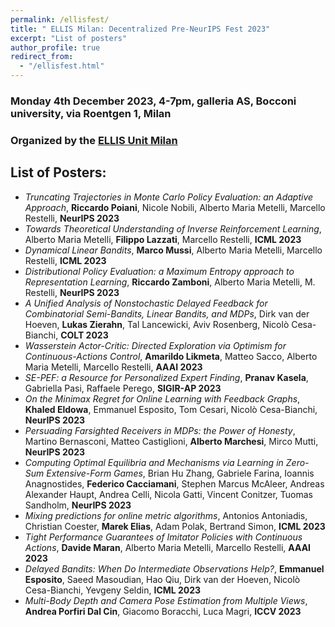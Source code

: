 ```yaml
---
permalink: /ellisfest/
title: " ELLIS Milan: Decentralized Pre-NeurIPS Fest 2023"
excerpt: "List of posters"
author_profile: true
redirect_from: 
  - "/ellisfest.html"
---
```


### Monday 4th December 2023, 4-7pm, galleria AS, Bocconi university, via Roentgen 1, Milan

### Organized by the [ELLIS Unit Milan](https://www.ellismilan.eu/)

## List of Posters:

* *Truncating Trajectories in Monte Carlo Policy Evaluation: an Adaptive Approach*, **Riccardo Poiani**, Nicole Nobili, Alberto Maria Metelli, Marcello Restelli, **NeurIPS 2023**
* *Towards Theoretical Understanding of Inverse Reinforcement Learning*, Alberto Maria Metelli, **Filippo Lazzati**, Marcello Restelli, **ICML 2023**
* *Dynamical Linear Bandits*, **Marco Mussi**, Alberto Maria Metelli, Marcello Restelli, **ICML 2023**
* *Distributional Policy Evaluation: a Maximum Entropy approach to Representation Learning*, **Riccardo Zamboni**, Alberto Maria Metelli, M. Restelli, **NeurIPS 2023**
* *A Unified Analysis of Nonstochastic Delayed Feedback for Combinatorial Semi-Bandits, Linear Bandits, and MDPs*, Dirk van der Hoeven, **Lukas Zierahn**, Tal Lancewicki, Aviv Rosenberg, Nicolò Cesa-Bianchi, **COLT 2023**
* *Wasserstein Actor-Critic: Directed Exploration via Optimism for Continuous-Actions Control*, **Amarildo Likmeta**, Matteo Sacco, Alberto Maria Metelli, Marcello Restelli, **AAAI 2023**
* *SE-PEF: a Resource for Personalized Expert Finding*, **Pranav Kasela**, Gabriella Pasi, Raffaele Perego, **SIGIR-AP 2023**
* *On the Minimax Regret for Online Learning with Feedback Graphs*, **Khaled Eldowa**, Emmanuel Esposito, Tom Cesari, Nicolò Cesa-Bianchi, **NeurIPS 2023**
* *Persuading Farsighted Receivers in MDPs: the Power of Honesty*, Martino Bernasconi, Matteo Castiglioni, **Alberto Marchesi**, Mirco Mutti, **NeurIPS 2023**
* *Computing Optimal Equilibria and Mechanisms via Learning in Zero-Sum Extensive-Form Games*, Brian Hu Zhang, Gabriele Farina, Ioannis Anagnostides, **Federico Cacciamani**, Stephen Marcus McAleer, Andreas Alexander Haupt, Andrea Celli, Nicola Gatti, Vincent Conitzer, Tuomas Sandholm, **NeurIPS 2023**
* *Mixing predictions for online metric algorithms*, Antonios Antoniadis, Christian Coester, **Marek Elias**, Adam Polak, Bertrand Simon, **ICML 2023**
* *Tight Performance Guarantees of Imitator Policies with Continuous Actions*, **Davide Maran**, Alberto Maria Metelli, Marcello Restelli, **AAAI 2023**
* *Delayed Bandits: When Do Intermediate Observations Help?*, **Emmanuel Esposito**, Saeed Masoudian, Hao Qiu, Dirk van der Hoeven, Nicolò Cesa-Bianchi, Yevgeny Seldin, **ICML 2023**
* *Multi-Body Depth and Camera Pose Estimation from Multiple Views*, **Andrea Porfiri Dal Cin**, Giacomo Boracchi, Luca Magri, **ICCV 2023**
